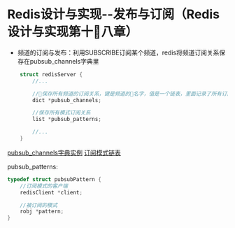 # Redis设计与实现--发布与订阅（Redis设计与实现第十八章）
* 频道的订阅与发布：利用SUBSCRIBE订阅某个频道，redis将频道订阅关系保存在pubsub_channels字典里
```C
    struct redisServer {
        //...

        //保存所有频道的订阅关系，键是频道的名字，值是一个链表，里面记录了所有订阅这个频道的客户端
        dict *pubsub_channels;

        //保存所有模式订阅关系
        list *pubsub_patterns;

        //...
    }
```

[pubsub_channels字典实例](/images/redis/pubsub_channels字典实例.png)
[订阅模式链表](/images/redis/订阅模式链表.png)


pubsub_patterns:

```C
typedef struct pubsubPattern {
    //订阅模式的客户端
    redisClient *client;

    //被订阅的模式
    robj *pattern;
}
```
